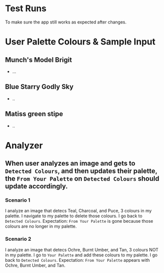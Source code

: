 #  Test Runs

To make sure the app still works as expected after changes.

# User Palette Colours & Sample Input

## Munch's Model Brigit
- ...

## Blue Starry Godly Sky
- ..

## Matiss green stipe
- ..

# Analyzer

## When user analyzes an image and gets to `Detected Colours`, and then updates their palette, the `From Your Palette` on `Detected Colours` should update accordingly.

### Scenario 1
I analyze an image that detecs Teal, Charcoal, and Puce, 3 colours in my palette.
I navigate to my palette to delete those colours.
I go back to `Detected Colours`.
Expectation: `From Your Palette` is gone because those colours are no longer in my palette.

### Scenario 2
I analyze an image that detecs Ochre, Burnt Umber, and Tan, 3 colours NOT in my palette.
I go to `Your Palette` and add these colours to my palette.
I go back to `Detected Colours`.
Expectation: `From Your Palette` appears with Ochre, Burnt Umber, and Tan.
